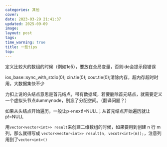 ```yaml
---
categories: 其他
cover: 
date: 2023-03-29 21:41:37
updated: 2025-09-09
image: 
layout: post
tags: 
time_warning: true
title: 一些tips
top: 
---
```


  定义比较大的数组的时候（例如1e5），要放在全局变量，否则ide会提示段错误

  ios_base::sync_with_stdio(0); cin.tie(0); cout.tie(0);清除内存，超内存超时时用，大数据集快不少

  力扣上说的头结点意思是首元结点，带有数据域，若要删除首元结点，就需要定义一个虚拟头节点dummynode，别忘了分配空间。（翻译问题？）

  如果从头结点开始遍历，一般让p->next!=NULL；从首元结点开始遍历就让p!=NULL

  用`vector<vector<int>> result`来创建二维数组的时候，如果要用到创建 n 行 m 列，那么就得写成 `vector<vector<int>> result(n, vecotr<int>(m));`，注意列用到了`vector<int>()`   

  

  